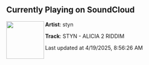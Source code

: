 ## Currently Playing on SoundCloud

[<img align="left" width="100" src="https://i1.sndcdn.com/artworks-llUroCy4ylfazeU8-2ShhDA-t500x500.jpg">](https://soundcloud.com/stijn-schrijber/0fd57039-0ca7-4457-8d10-e423b27bbbb6)

**Artist**: styn 

**Track**: STYN - ALICIA 2 RIDDIM

Last updated at 4/19/2025, 8:56:26 AM
